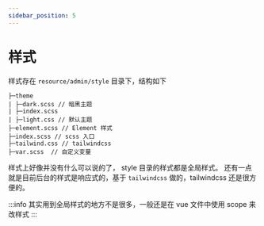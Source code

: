 ```yaml
---
sidebar_position: 5
---
```


# 样式
样式存在 `resource/admin/style` 目录下，结构如下
```
├─theme
| ├─dark.scss // 暗黑主题
| ├─index.scss
| ├─light.css // 默认主题
├─element.scss // Element 样式
├─index.scss // scss 入口
├─tailwind.css // tailwindcss 
├─var.scss  // 自定义变量
```
样式上好像并没有什么可以说的了， style 目录的样式都是全局样式。
还有一点就是目前后台的样式是响应式的，基于 `tailwindcss` 做的，tailwindcss 还是很方便的。

:::info
其实用到全局样式的地方不是很多，一般还是在 vue 文件中使用 scope 来改样式
:::
